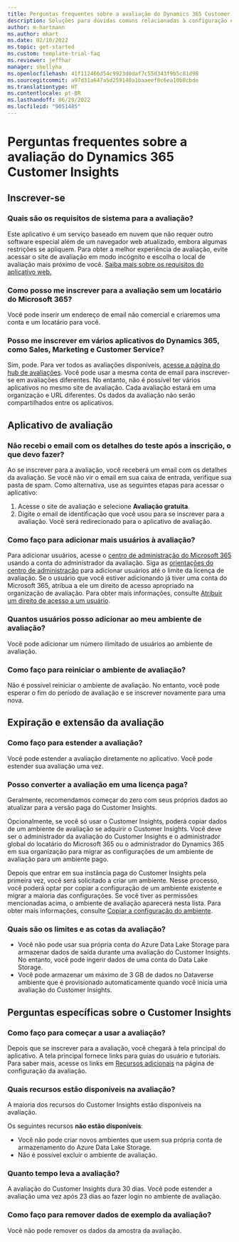 ```yaml
---
title: Perguntas frequentes sobre a avaliação do Dynamics 365 Customer Insights
description: Soluções para dúvidas comuns relacionadas à configuração e gerenciamento da avaliação do Customer Insights. Saiba como resolver problemas específicos de plataforma e de aplicativos.
author: m-hartmann
ms.author: mhart
ms.date: 02/10/2022
ms.topic: get-started
ms.custom: template-trial-faq
ms.reviewer: jeffhar
manager: shellyha
ms.openlocfilehash: 41f112466d54c9923d0daf7c55d343f9b5c81d98
ms.sourcegitcommit: a97d31a647a5d259140a1baaeef8c6ea10b8cbde
ms.translationtype: HT
ms.contentlocale: pt-BR
ms.lasthandoff: 06/29/2022
ms.locfileid: "9051485"
---
```

# <a name="dynamics-365-customer-insights-trial-faq"></a>Perguntas frequentes sobre a avaliação do Dynamics 365 Customer Insights

## <a name="sign-up"></a>Inscrever-se

### <a name="what-are-the-system-requirements-for-the-trial"></a>Quais são os requisitos de sistema para a avaliação?

Este aplicativo é um serviço baseado em nuvem que não requer outro software especial além de um navegador web atualizado, embora algumas restrições se apliquem. Para obter a melhor experiência de avaliação, evite acessar o site de avaliação em modo incógnito e escolha o local de avaliação mais próximo de você. [Saiba mais sobre os requisitos do aplicativo web.](/power-platform/admin/web-application-requirements)

### <a name="how-do-i-sign-up-for-the-trial-without-a-microsoft-365-tenant"></a>Como posso me inscrever para a avaliação sem um locatário do Microsoft 365?

Você pode inserir um endereço de email não comercial e criaremos uma conta e um locatário para você.

### <a name="can-i-sign-up-for-multiple-dynamics-365-apps-such-as-sales-marketing-and-customer-service"></a>Posso me inscrever em vários aplicativos do Dynamics 365, como Sales, Marketing e Customer Service?

Sim, pode. Para ver todos as avaliações disponíveis, [acesse a página do hub de avaliações](https://dynamics.microsoft.com/dynamics-365-free-trial). Você pode usar a mesma conta de email para inscrever-se em avaliações diferentes. No entanto, não é possível ter vários aplicativos no mesmo site de avaliação. Cada avaliação estará em uma organização e URL diferentes. Os dados da avaliação não serão compartilhados entre os aplicativos.

## <a name="trial-app"></a>Aplicativo de avaliação

### <a name="i-didnt-receive-the-trial-details-email-after-signing-up-what-should-i-do"></a>Não recebi o email com os detalhes do teste após a inscrição, o que devo fazer?

Ao se inscrever para a avaliação, você receberá um email com os detalhes da avaliação. Se você não vir o email em sua caixa de entrada, verifique sua pasta de spam. Como alternativa, use as seguintes etapas para acessar o aplicativo:

1. Acesse o site de avaliação e selecione **Avaliação gratuita**.
1. Digite o email de identificação que você usou para se inscrever para a avaliação. Você será redirecionado para o aplicativo de avaliação.

### <a name="how-do-i-add-more-users-to-a-trial"></a>Como faço para adicionar mais usuários à avaliação?

Para adicionar usuários, acesse o [centro de administração do Microsoft 365](https://admin.microsoft.com) usando a conta do administrador da avaliação. Siga as [orientações do centro de administração](/microsoft-365/admin/add-users/add-users) para adicionar usuários até o limite da licença de avaliação. Se o usuário que você estiver adicionando já tiver uma conta do Microsoft 365, atribua a ele um direito de acesso apropriado na organização de avaliação. Para obter mais informações, consulte [Atribuir um direito de acesso a um usuário](/power-platform/admin/create-users-assign-online-security-roles#assign-a-security-role-to-a-user).

### <a name="how-many-users-can-i-add-to-my-trial-environment"></a>Quantos usuários posso adicionar ao meu ambiente de avaliação?

Você pode adicionar um número ilimitado de usuários ao ambiente de avaliação.

### <a name="how-do-i-reset-the-trial-environment"></a>Como faço para reiniciar o ambiente de avaliação?

Não é possível reiniciar o ambiente de avaliação. No entanto, você pode esperar o fim do período de avaliação e se inscrever novamente para uma nova.

## <a name="trial-expiration-and-extension"></a>Expiração e extensão da avaliação

### <a name="how-do-i-extend-the-trial"></a>Como faço para estender a avaliação?

Você pode estender a avaliação diretamente no aplicativo. Você pode estender sua avaliação uma vez.

### <a name="can-i-convert-the-trial-to-a-paid-license"></a>Posso converter a avaliação em uma licença paga?

Geralmente, recomendamos começar do zero com seus próprios dados ao atualizar para a versão paga do Customer Insights. 

Opcionalmente, se você só usar o Customer Insights, poderá copiar dados de um ambiente de avaliação se adquirir o Customer Insights. Você deve ser o administrador da avaliação do Customer Insights e o administrador global do locatário do Microsoft 365 ou o administrador do Dynamics 365 em sua organização para migrar as configurações de um ambiente de avaliação para um ambiente pago.

Depois que entrar em sua instância paga do Customer Insights pela primeira vez, você será solicitado a criar um ambiente. Nesse processo, você poderá optar por copiar a configuração de um ambiente existente e migrar a maioria das configurações. Se você tiver as permissões mencionadas acima, o ambiente de avaliação aparecerá nesta lista. Para obter mais informações, consulte [Copiar a configuração do ambiente](create-environment.md#copy-the-environment-configuration).

### <a name="what-are-the-trial-limits-and-quotas"></a>Quais são os limites e as cotas da avaliação?

- Você não pode usar sua própria conta do Azure Data Lake Storage para armazenar dados de saída durante uma avaliação do Customer Insights. No entanto, você pode ingerir dados de uma conta do Data Lake Storage.
- Você pode armazenar um máximo de 3 GB de dados no Dataverse ambiente que é provisionado automaticamente quando você inicia uma avaliação do Customer Insights.

## <a name="customer-insights-specific-questions"></a>Perguntas específicas sobre o Customer Insights

### <a name="how-do-i-start-using-the-trial"></a>Como faço para começar a usar a avaliação?

Depois que se inscrever para a avaliação, você chegará à tela principal do aplicativo. A tela principal fornece links para guias do usuário e tutoriais. Para saber mais, acesse os links em [Recursos adicionais](trial-signup.md#additional-resources) na página de configuração da avaliação.

### <a name="what-features-are-available-in-the-trial"></a>Quais recursos estão disponíveis na avaliação?

A maioria dos recursos do Customer Insights estão disponíveis na avaliação.

Os seguintes recursos **não estão disponíveis**:

- Você não pode criar novos ambientes que usem sua própria conta de armazenamento do Azure Data Lake Storage.
- Não é possível excluir o ambiente de avaliação.

### <a name="how-long-does-the-trial-last"></a>Quanto tempo leva a avaliação?

A avaliação do Customer Insights dura 30 dias. Você pode estender a avaliação uma vez após 23 dias ao fazer login no ambiente de avaliação.

### <a name="how-do-i-remove-sample-data-from-the-trial"></a>Como faço para remover dados de exemplo da avaliação?

Você não pode remover os dados da amostra da avaliação.
